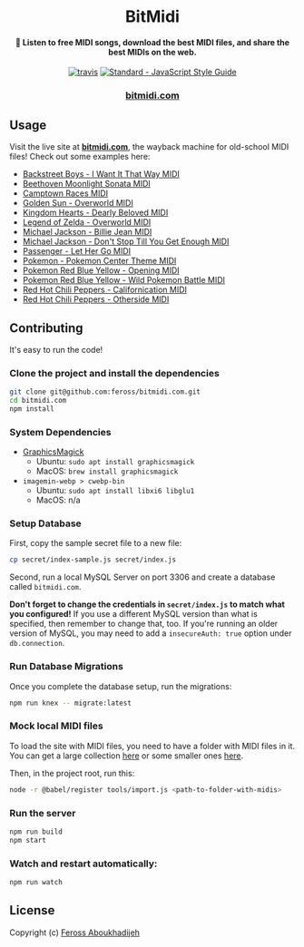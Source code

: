 <h1 align="center">
  BitMidi
</h1>

<h4 align="center">
  🎹 Listen to free MIDI songs, download the best MIDI files, and share the
  best MIDIs on the web.
</h4>

<p align="center">
  <a href="https://travis-ci.org/feross/bitmidi.com"><img src="https://img.shields.io/travis/feross/bitmidi.com/master.svg" alt="travis"></a>
  <a href="https://standardjs.com"><img src="https://img.shields.io/badge/code_style-standard-brightgreen.svg" alt="Standard - JavaScript Style Guide"></a>
</p>

<h3 align="center">
  <a href="https://bitmidi.com">bitmidi.com</a>
</h3>

## Usage

Visit the live site at **[bitmidi.com](https://bitmidi.com)**, the wayback machine for old-school MIDI files! Check out some examples here:

- [Backstreet Boys - I Want It That Way MIDI](https://bitmidi.com/backstreet-boys-i-want-it-that-way-mid)
- [Beethoven Moonlight Sonata MIDI](https://bitmidi.com/beethoven-moonlight-sonata-mid)
- [Camptown Races MIDI](https://bitmidi.com/camptown-mid)
- [Golden Sun - Overworld MIDI](https://bitmidi.com/golden-sun-overworld-mid)
- [Kingdom Hearts - Dearly Beloved MIDI](https://bitmidi.com/kingdom-hearts-dearly-beloved-mid)
- [Legend of Zelda - Overworld MIDI](https://bitmidi.com/legend-of-zelda-overworld-mid)
- [Michael Jackson - Billie Jean MIDI](https://bitmidi.com/michael-jackson-billie-jean-mid)
- [Michael Jackson - Don't Stop Till You Get Enough MIDI](https://bitmidi.com/michael-jackson-dont-stop-till-you-get-enough-mid)
- [Passenger - Let Her Go MIDI](https://bitmidi.com/passenger-let_her_go-mid)
- [Pokemon - Pokemon Center Theme MIDI](https://bitmidi.com/pokemon-pokemon-center-theme-mid)
- [Pokemon Red Blue Yellow - Opening MIDI](https://bitmidi.com/pokemon-redblueyellow-opening-yellow-mid)
- [Pokemon Red Blue Yellow - Wild Pokemon Battle MIDI](https://bitmidi.com/pokemon-redblueyellow-wild-pokemon-battle-mid)
- [Red Hot Chili Peppers - Californication MIDI](https://bitmidi.com/red-hot-chili-peppers-californication-mid)
- [Red Hot Chili Peppers - Otherside MIDI](https://bitmidi.com/red-hot-chili-peppers-otherside-mid)

## Contributing

It's easy to run the code!

### Clone the project and install the dependencies

```bash
git clone git@github.com:feross/bitmidi.com.git
cd bitmidi.com
npm install
```

### System Dependencies

- [GraphicsMagick](http://www.graphicsmagick.org/index.html)
  - Ubuntu: `sudo apt install graphicsmagick`
  - MacOS: `brew install graphicsmagick`
- `imagemin-webp > cwebp-bin`
  - Ubuntu: `sudo apt install libxi6 libglu1`
  - MacOS: n/a

### Setup Database

First, copy the sample secret file to a new file:

```bash
cp secret/index-sample.js secret/index.js
```

Second, run a local MySQL Server on port 3306 and create a database called `bitmidi.com`.

**Don't forget to change the credentials in `secret/index.js` to match what you
configured!** If you use a different MySQL version than what is specified, then
remember to change that, too. If you're running an older version of MySQL, you
may need to add a `insecureAuth: true` option under `db.connection`.

### Run Database Migrations

Once you complete the database setup, run the migrations:

```bash
npm run knex -- migrate:latest
```

### Mock local MIDI files

To load the site with MIDI files, you need to have a folder with MIDI files in
it. You can get a large collection
[here](https://www.reddit.com/r/WeAreTheMusicMakers/comments/3ajwe4/the_largest_midi_collection_on_the_internet/)
or some smaller ones [here](http://www.jsbach.net/midi/).

Then, in the project root, run this:

```bash
node -r @babel/register tools/import.js <path-to-folder-with-midis>
```

### Run the server

```bash
npm run build
npm start
```

### Watch and restart automatically:

```bash
npm run watch
```

## License

Copyright (c) [Feross Aboukhadijeh](https://feross.org)
